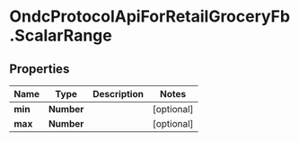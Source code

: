 # OndcProtocolApiForRetailGroceryFb.ScalarRange

## Properties
Name | Type | Description | Notes
------------ | ------------- | ------------- | -------------
**min** | **Number** |  | [optional] 
**max** | **Number** |  | [optional] 
